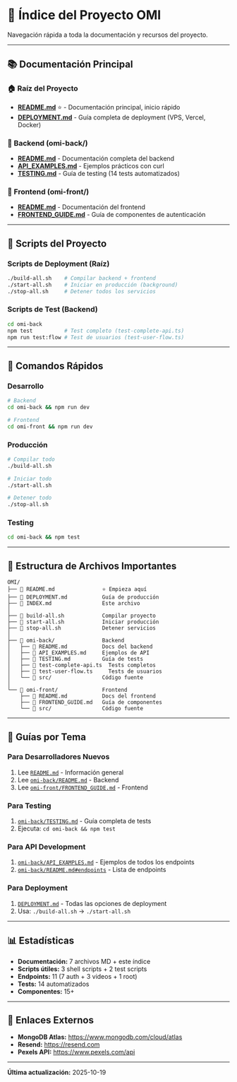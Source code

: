 # 📑 Índice del Proyecto OMI

Navegación rápida a toda la documentación y recursos del proyecto.

---

## 📚 Documentación Principal

### 🏠 Raíz del Proyecto
- **[README.md](./README.md)** ⭐ - Documentación principal, inicio rápido
- **[DEPLOYMENT.md](./DEPLOYMENT.md)** - Guía completa de deployment (VPS, Vercel, Docker)

### 🔧 Backend (omi-back/)
- **[README.md](./omi-back/README.md)** - Documentación completa del backend
- **[API_EXAMPLES.md](./omi-back/API_EXAMPLES.md)** - Ejemplos prácticos con curl
- **[TESTING.md](./omi-back/TESTING.md)** - Guía de testing (14 tests automatizados)

### 🎨 Frontend (omi-front/)
- **[README.md](./omi-front/README.md)** - Documentación del frontend
- **[FRONTEND_GUIDE.md](./omi-front/FRONTEND_GUIDE.md)** - Guía de componentes de autenticación

---

## 🔧 Scripts del Proyecto

### Scripts de Deployment (Raíz)
```bash
./build-all.sh    # Compilar backend + frontend
./start-all.sh    # Iniciar en producción (background)
./stop-all.sh     # Detener todos los servicios
```

### Scripts de Test (Backend)
```bash
cd omi-back
npm test          # Test completo (test-complete-api.ts)
npm run test:flow # Test de usuarios (test-user-flow.ts)
```

---

## 🚀 Comandos Rápidos

### Desarrollo
```bash
# Backend
cd omi-back && npm run dev

# Frontend
cd omi-front && npm run dev
```

### Producción
```bash
# Compilar todo
./build-all.sh

# Iniciar todo
./start-all.sh

# Detener todo
./stop-all.sh
```

### Testing
```bash
cd omi-back && npm test
```

---

## 📂 Estructura de Archivos Importantes

```
OMI/
├── 📄 README.md               ⭐ Empieza aquí
├── 📄 DEPLOYMENT.md           Guía de producción
├── 📄 INDEX.md                Este archivo
│
├── 🔧 build-all.sh            Compilar proyecto
├── 🔧 start-all.sh            Iniciar producción
├── 🔧 stop-all.sh             Detener servicios
│
├── 📁 omi-back/               Backend
│   ├── 📄 README.md           Docs del backend
│   ├── 📄 API_EXAMPLES.md     Ejemplos de API
│   ├── 📄 TESTING.md          Guía de tests
│   ├── 🧪 test-complete-api.ts  Tests completos
│   ├── 🧪 test-user-flow.ts     Tests de usuarios
│   └── 📁 src/                Código fuente
│
└── 📁 omi-front/              Frontend
    ├── 📄 README.md           Docs del frontend
    ├── 📄 FRONTEND_GUIDE.md   Guía de componentes
    └── 📁 src/                Código fuente
```

---

## 🎯 Guías por Tema

### Para Desarrolladores Nuevos
1. Lee [`README.md`](./README.md) - Información general
2. Lee [`omi-back/README.md`](./omi-back/README.md) - Backend
3. Lee [`omi-front/FRONTEND_GUIDE.md`](./omi-front/FRONTEND_GUIDE.md) - Frontend

### Para Testing
1. [`omi-back/TESTING.md`](./omi-back/TESTING.md) - Guía completa de tests
2. Ejecuta: `cd omi-back && npm test`

### Para API Development
1. [`omi-back/API_EXAMPLES.md`](./omi-back/API_EXAMPLES.md) - Ejemplos de todos los endpoints
2. [`omi-back/README.md#endpoints`](./omi-back/README.md) - Lista de endpoints

### Para Deployment
1. [`DEPLOYMENT.md`](./DEPLOYMENT.md) - Todas las opciones de deployment
2. Usa: `./build-all.sh` → `./start-all.sh`

---

## 📊 Estadísticas

- **Documentación:** 7 archivos MD + este índice
- **Scripts útiles:** 3 shell scripts + 2 test scripts
- **Endpoints:** 11 (7 auth + 3 videos + 1 root)
- **Tests:** 14 automatizados
- **Componentes:** 15+

---

## 🔗 Enlaces Externos

- **MongoDB Atlas:** https://www.mongodb.com/cloud/atlas
- **Resend:** https://resend.com
- **Pexels API:** https://www.pexels.com/api

---

**Última actualización:** 2025-10-19

